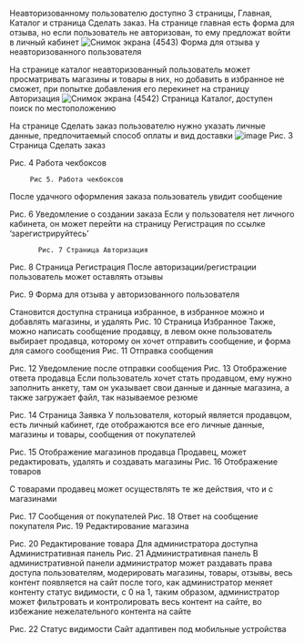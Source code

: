 Неавторизованному пользователю доступно 3 страницы, Главная, Каталог и страница Сделать заказ. На странице главная есть форма для отзыва, но если пользователь не авторизован, то ему предложат войти в личный кабинет
![Снимок экрана (4543)](https://github.com/user-attachments/assets/60d391b5-e1e7-4100-8612-671cf88a2028)
Форма для отзыва у неавторизованного пользователя

На странице каталог неавторизованный пользователь может просматривать магазины и товары в них, но добавить в избранное не сможет, при попытке добавления его перекинет на страницу Авторизация
![Снимок экрана (4542)](https://github.com/user-attachments/assets/02d1207f-e6bf-4f35-8c34-3b85a3853959)
Страница Каталог, доступен поиск по местоположению

На странице Сделать заказ пользователю нужно указать личные данные, предпочитаемый способ оплаты и вид доставки
![image](https://github.com/user-attachments/assets/502a9a03-b121-40ab-b352-bdad58ef8bd1)
Рис. 3 Страница Сделать заказ








Рис. 4 Работа чекбоксов






         Рис 5. Работа чекбоксов

После удачного оформления заказа пользователь увидит сообщение


Рис. 6 Уведомление о создании заказа
Если у пользователя нет личного кабинета, он может перейти на страницу Регистрация по ссылке ‘зарегистрируйтесь’ 






           Рис. 7 Страница Авторизация

Рис. 8 Страница Регистрация
После авторизации/регистрации пользователь может оставлять отзывы
 
Рис. 9 Форма для отзыва у авторизованного пользователя

Становится доступна страница избранное, в избранное можно и добавлять магазины, и удалять
Рис. 10 Страница Избранное
Также, можно написать сообщение продавцу, в левом окне пользователь выбирает продавца, которому он хочет отправить сообщение, и форма для самого сообщения
Рис. 11 Отправка сообщения





Рис. 12 Уведомление после отправки сообщения
Рис. 13 Отображение ответа продавца
Если пользователь хочет стать продавцом, ему нужно заполнить анкету, там он указывает свои данные и данные магазина, а также загружает файл, так
называемое резюме

Рис. 14 Страница Заявка
У пользователя, который является продавцом, есть личный кабинет, где отображаются все его личные данные, магазины и товары, сообщения от покупателей
 
Рис. 15 Отображение магазинов продавца
Продавец, может редактировать, удалять и создавать магазины
Рис. 16 Отображение товаров

С товарами продавец может осуществлять те же действия, что и с магазинами
 
Рис. 17 Сообщения от покупателей
Рис. 18 Ответ на сообщение покупателя
Рис. 19 Редактирование магазина

 
Рис. 20 Редактирование товара
Для администратора доступна Административная панель
Рис. 21 Административная панель
В административной панели администратор может раздавать права доступа пользователям, модерировать магазины, товары, отзывы, весь контент появляется на сайт после того, как администратор меняет контенту статус видимости, с 0 на 1, таким образом, администратор может фильтровать и контролировать весь контент на сайте, во избежание нежелательного контента на сайте

Рис. 22 Статус видимости
Сайт адаптивен под мобильные устройства 
